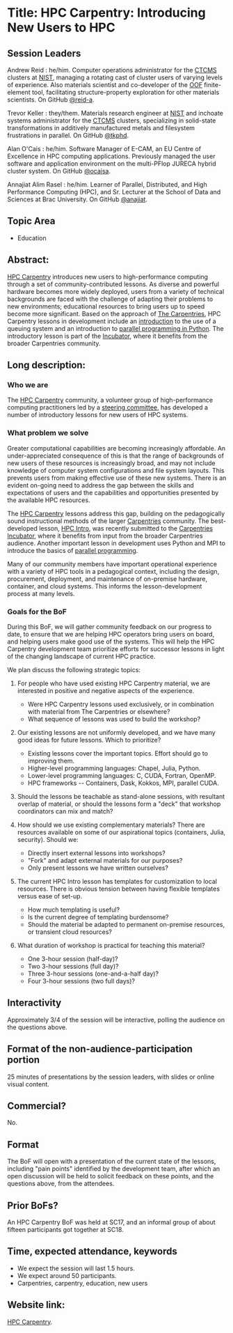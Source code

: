 # Title: HPC Carpentry: Introducing New Users to HPC

## Session Leaders

Andrew Reid
: he/him. Computer operations administrator for the [CTCMS][ctcms]
  clusters at [NIST][nist], managing a rotating cast of cluster
  users of varying levels of experience. Also materials scientist
  and co-developer of the [OOF][oof] finite-element tool,
  facilitating structure-property exploration for other materials
  scientists. On GitHub [@reid-a][reid-a].

Trevor Keller
: they/them. Materials research engineer at [NIST][nist] and inchoate
  systems administrator for the [CTCMS][ctcms] clusters, specializing in
  solid-state transformations in additively manufactured metals and
  filesystem frustrations in parallel. On GitHub [@tkphd][tkphd].

Alan O'Cais
: he/him. Software Manager of E-CAM, an EU Centre of Excellence in
  HPC computing applications. Previously managed the user software and
  application environment on the multi-PFlop JURECA hybrid cluster
  system. On GitHub [@ocaisa][ocaisa].

Annajiat Alim Rasel
: he/him. Learner of Parallel, Distributed, and High Performance
  Computing (HPC), and Sr. Lecturer at the School of Data and Sciences
  at Brac University. On GitHub [@anajiat][annajiat].

## Topic Area

- Education

## Abstract:

[HPC Carpentry][1] introduces new users to high-performance computing
through a set of community-contributed lessons. As diverse and powerful
hardware becomes more widely deployed, users from a variety of technical
backgrounds are faced with the challenge of adapting their problems
to new environments; educational resources to bring users up to speed
become more significant. Based on the approach of [The Carpentries][2],
HPC Carpentry lessons in development include an [introduction][3] to the
use of a queuing system and an introduction to [parallel programming
in Python][4]. The introductory lesson is part of the [Incubator][7],
where it benefits from the broader Carpentries community.

## Long description:

### Who we are

The [HPC Carpentry][1] community, a volunteer group of high-performance
computing practitioners led by a [steering committee][6], has developed
a number of introductory lessons for new users of HPC systems.

### What problem we solve

Greater computational capabilities are becoming increasingly
affordable. An under-appreciated consequence of this is that the range
of backgrounds of new users of these resources is increasingly broad,
and may not include knowledge of computer system configurations and
file system layouts. This prevents users from making effective use of
these new systems. There is an evident on-going need to address the
gap between the skills and expectations of users and the capabilities
and opportunities presented by the available HPC resources.

The [HPC Carpentry][1] lessons address this gap, building on the
pedagogically sound instructional methods of the larger [Carpentries][2]
community. The best-developed lesson, [HPC Intro][3], was recently
submitted to the [Carpentries Incubator][7], where it benefits from
input from the broader Carpentries audience. Another important lesson
in development uses Python and MPI to introduce the basics of
[parallel programming][4].

Many of our community members have important operational experience with
a variety of HPC tools in a pedagogical context, including the design,
procurement, deployment, and maintenance of on-premise hardware,
container, and cloud systems. This informs the lesson-development
process at many levels.

### Goals for the BoF

During this BoF, we will gather community feedback on our progress to
date, to ensure that we are helping HPC operators bring users on board,
and helping users make good use of the systems. This will help the HPC
Carpentry development team prioritize efforts for successor lessons in
light of the changing landscape of current HPC practice.

We plan discuss the following strategic topics:

1. For people who have used existing HPC Carpentry material, we are
   interested in positive and negative aspects of the experience.

    - Were HPC Carpentry lessons used exclusively, or in combination
      with material from The Carpentries or elsewhere?
    - What sequence of lessons was used to build the workshop?

2. Our existing lessons are not uniformly developed, and we have many
   good ideas for future lessons. Which to prioritize?

    - Existing lessons cover the important topics. Effort should go to
      improving them.
    - Higher-level programming languages: Chapel, Julia, Python.
    - Lower-level programming languages: C, CUDA, Fortran, OpenMP.
    - HPC frameworks -- Containers, Dask, Kokkos, MPI, parallel CUDA.

3. Should the lessons be teachable as stand-alone sessions, with
   resultant overlap of material, or should the lessons form a "deck"
   that workshop coordinators can mix and match?

4. How should we use existing complementary materials? There are
   resources available on some of our aspirational topics (containers,
   Julia, security). Should we:

    - Directly insert external lessons into workshops?
    - "Fork" and adapt external materials for our purposes?
    - Only present lessons we have written ourselves?

5. The current HPC Intro lesson has templates for customization to local
   resources. There is obvious tension between having flexible templates
   versus ease of set-up.

    - How much templating is useful?
    - Is the current degree of templating burdensome?
    - Should the material be adapted to permanent on-premise resources,
      or transient cloud resources?

6. What duration of workshop is practical for teaching this material?

    - One 3-hour session (half-day)?
    - Two 3-hour sessions (full day)?
    - Three 3-hour sessions (one-and-a-half day)?
    - Four 3-hour sessions (two full days)?

## Interactivity

Approximately 3/4 of the session will be interactive, polling the
audience on the questions above.

## Format of the non-audience-participation portion

25 minutes of presentations by the session leaders, with slides or
online visual content.

## Commercial?

No.

## Format

The BoF will open with a presentation of the current state of the
lessons, including "pain points" identified by the development team,
after which an open discussion will be held to solicit feedback on these
points, and the questions above, from the attendees.

## Prior BoFs?

An HPC Carpentry BoF was held at SC17, and an informal group of about
fifteen participants got together at SC18.

## Time, expected attendance, keywords

- We expect the session will last 1.5 hours.
- We expect around 50 participants.
- Carpentries, carpentry, education, new users

## Website link:

[HPC Carpentry][1].

<!-- References follow on -->

[1]: https://hpc-carpentry.org
[2]: https://carpentries.org
[3]: https://github.com/carpentries-incubator/hpc-intro
[4]: https://github.com/hpc-carpentry/hpc-parallel-novice
[5]: https://github.com/hpc-carpentry/hpc-chapel
[6]: http://www.hpc-carpentry.org/contact/
[7]: https://github.com/carpentries-incubator

[nist]: https://www.nist.gov
[ctcms]: https://www.ctcms.nist.gov
[oof]: https://www.ctcms.nist.gov/oof/

[annajiat]: https://github.com/annajiat
[ocaisa]:   https://github.com/ocaisa
[reid-a]:   https://github.com/reid-a
[tkphd]:    https://github.com/tkphd
